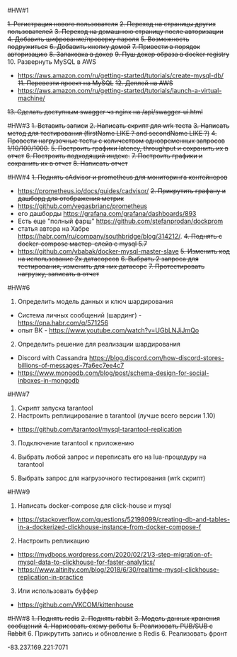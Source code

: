 #HW#1

~~1. Регистрация нового пользователя~~
~~2. Переход на страницы других пользователей~~
~~3. Переход на домашнюю страницу после авторизации~~
~~4. Добавить шифрование/проверку пароля~~
~~5. Возможность подружиться~~
~~6. Добавить кнопку домой~~
~~7. Привести в порядок авторизацию~~
~~8. Запаковка в докер~~
~~9. Пуш докер образа в docker registry~~
10. Развернуть MySQL в AWS
  - https://aws.amazon.com/ru/getting-started/tutorials/create-mysql-db/
~~11. Перевезти проект на MySQL~~
~~12. Деплой на AWS~~
  - https://aws.amazon.com/ru/getting-started/tutorials/launch-a-virtual-machine/
  
~~13. Сделать доступным swagger чз nginx на /api/swagger-ui.html~~


#HW#3
~~1. Вставить записи~~
~~2. Написать скрипт для wrk теста~~
~~3. Написать метод для тестирования (firstName LIKE ? and secondName LIKE ?)~~
~~4. Провести нагрузочные тесты с количеством одновременных запросов 1/10/100/1000.~~
~~5. Построить графики latency, throughput и сохранить их в отчет~~
~~6. Построить подходящий индекс.~~
~~7. Построить графики и сохранить их в отчет~~
~~8. Написать отчет~~

#HW#4
~~1. Поднять cAdvisor и prometheus для мониторинга контейнеров~~
  - https://prometheus.io/docs/guides/cadvisor/
~~2. Прикрутить графану и дашборд для отображения метрик~~
  - https://github.com/vegasbrianc/prometheus
  - его дашборды https://grafana.com/grafana/dashboards/893
  - Есть еще "полный фарш" https://github.com/stefanprodan/dockprom 
  - статья автора на Хабре https://habr.com/ru/company/southbridge/blog/314212/.
~~4. Поднять с docker-compose мастер-слейв с mysql 5.7~~
  - https://github.com/vbabak/docker-mysql-master-slave
~~5. Изменить код на использование 2х датасорсов~~
~~6. Выбрать 2 запроса для тестирования, изменить для них датасорс~~
~~7. Протестировать нагрузку, записать в отчет~~

#HW#6
1. Определить модель данных и ключ шардирования
  - Система личных сообщений (шардинг) - https://qna.habr.com/q/571256
  - опыт ВК - https://www.youtube.com/watch?v=UGbLNJiJmQo
2. Определить решение для реализации шардирования
  - Discord with Cassandra https://blog.discord.com/how-discord-stores-billions-of-messages-7fa6ec7ee4c7
  - https://www.mongodb.com/blog/post/schema-design-for-social-inboxes-in-mongodb
  
#HW#7
1. Скрипт запуска tarantool
2. Настроить реплицирование в tarantool (лучше всего версии 1.10)
  - https://github.com/tarantool/mysql-tarantool-replication 
3. Подключение tarantool к приложению
4. Выбрать любой запрос и переписать его на lua-процедуру на tarantool

5. Выбрать запрос для нагрузочного тестирования (wrk скрипт)


#HW#9
1. Написать docker-compose для click-house и mysql
  - https://stackoverflow.com/questions/52198099/creating-db-and-tables-in-a-dockerized-clickhouse-instance-from-docker-compose-f
2. Настроить репликацию
  - https://mydbops.wordpress.com/2020/02/21/3-step-migration-of-mysql-data-to-clickhouse-for-faster-analytics/
  - https://www.altinity.com/blog/2018/6/30/realtime-mysql-clickhouse-replication-in-practice
3. Или использовать буффер
  - https://github.com/VKCOM/kittenhouse

#HW#8
~~1. Поднять redis~~
~~2. Поднять rabbit~~ 
~~3. Модель данных хранения сообщений~~
~~4. Нарисовать схему работы~~
~~5. Реализовать PUB/SUB с Rabbit~~
6. Прикрутить запись и обновление в Redis
6. Реализовать фронт

-83.237.169.221:7071
